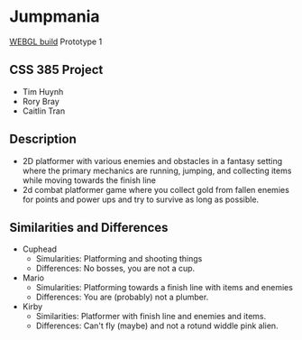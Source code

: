 # Jumpmania
[WEBGL build](https://timmy0402.github.io/Jumpmania/) Prototype 1
## CSS 385 Project
- Tim Huynh
- Rory Bray
- Caitlin Tran
## Description
- 2D platformer with various enemies and obstacles in a fantasy setting where the primary mechanics are running, jumping, and collecting items while moving towards the finish line
- 2d combat platformer game where you collect gold from fallen enemies for points and power ups and try to survive as long as possible.
## Similarities and Differences
- Cuphead
  - Simularities: Platforming and shooting things
  - Differences: No bosses, you are not a cup.
- Mario
  - Simularities: Platforming towards a finish line with items and enemies
  - Differences: You are (probably) not a plumber.
- Kirby
  - Similarities: Platformer with finish line and enemies and items.
  - Differences: Can't fly (maybe) and not a rotund widdle pink alien.

